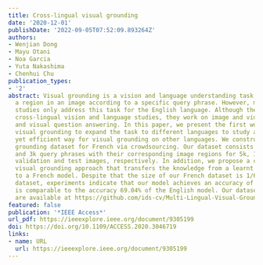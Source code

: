 ```yaml
---
title: Cross-lingual visual grounding
date: '2020-12-01'
publishDate: '2022-09-05T07:52:09.893264Z'
authors:
- Wenjian Dong
- Mayu Otani
- Noa Garcia
- Yuta Nakashima
- Chenhui Chu
publication_types:
- '2'
abstract: Visual grounding is a vision and language understanding task aiming at locating
  a region in an image according to a specific query phrase. However, most previous
  studies only address this task for the English language. Although there are previous
  cross-lingual vision and language studies, they work on image and video captioning,
  and visual question answering. In this paper, we present the first work on cross-lingual
  visual grounding to expand the task to different languages to study an effective
  yet efficient way for visual grounding on other languages. We construct a visual
  grounding dataset for French via crowdsourcing. Our dataset consists of 14k, 3k,
  and 3k query phrases with their corresponding image regions for 5k, 1k, and 1k training,
  validation and test images, respectively. In addition, we propose a cross-lingual
  visual grounding approach that transfers the knowledge from a learnt English model
  to a French model. Despite that the size of our French dataset is 1/6 of the English
  dataset, experiments indicate that our model achieves an accuracy of 65.17%, which
  is comparable to the accuracy 69.04% of the English model. Our dataset and codes
  are available at https://github.com/ids-cv/Multi-Lingual-Visual-Grounding.
featured: false
publication: '*IEEE Access*'
url_pdf: https://ieeexplore.ieee.org/document/9305199
doi: https://doi.org/10.1109/ACCESS.2020.3046719
links:
- name: URL
  url: https://ieeexplore.ieee.org/document/9305199
---
```


